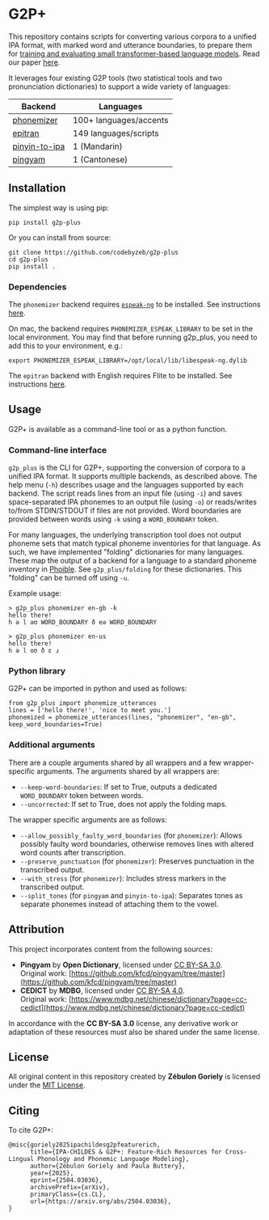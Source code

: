 # G2P+

This repository contains scripts for converting various corpora to a unified IPA format, with marked word and utterance boundaries, to prepare them for [training and evaluating small transformer-based language models](https://github.com/codebyzeb/PhonemeTransformers). Read our paper [here](
https://arxiv.org/abs/2504.03036).

It leverages four existing G2P tools (two statistical tools and two pronunciation dictionaries) to support a wide variety of languages:

| Backend        | Languages   |
|------------------|--------|
| [phonemizer](https://github.com/bootphon/phonemizer)           | 100+ languages/accents    |
| [epitran](https://github.com/dmort27/epitran)          | 149 languages/scripts     |
| [pinyin-to-ipa](https://github.com/stefantaubert/pinyin-to-ipa)         | 1 (Mandarin)     |
| [pingyam](https://github.com/kfcd/pingyam/blob/master/pingyambiu)           | 1 (Cantonese)     |


## Installation

The simplest way is using pip:

```
pip install g2p-plus
```

Or you can install from source:

```
git clone https://github.com/codebyzeb/g2p-plus
cd g2p-plus
pip install .
```

### Dependencies

The `phonemizer` backend requires [`espeak-ng`](https://github.com/espeak-ng/espeak-ng) to be installed. See instructions [here](https://bootphon.github.io/phonemizer/install.html).

On mac, the backend requires `PHONEMIZER_ESPEAK_LIBRARY` to be set in the local environment. You may find that before running g2p_plus, you need to add this to your environment, e.g.:

```
export PHONEMIZER_ESPEAK_LIBRARY=/opt/local/lib/libespeak-ng.dylib
```

The `epitran` backend with English requires Flite to be installed. See instructions [here](https://github.com/dmort27/epitran#installation-of-flite-for-english-g2p). 

## Usage

G2P+ is available as a command-line tool or as a python function. 

### Command-line interface

`g2p_plus` is the CLI for G2P+, supporting the conversion of corpora to a unified IPA format. It supports multiple backends, as described above. The help menu (`-h`) describes usage and the languages supported by each backend. The script reads lines from an input file (using `-i`) and saves space-separated IPA phonemes to an output file (using `-o`) or reads/writes to/from STDIN/STDOUT if files are not provided. Word boundaries are provided between words using `-k` using a `WORD_BOUNDARY` token.

For many languages, the underlying transcription tool does not output phoneme sets that match typical phoneme inventories for that language. As such, we have implemented "folding" dictionaries for many languages. These map the output of a backend for a language to a standard phoneme inventory in [Phoible](https://phoible.org/). See `g2p_plus/folding` for these dictionaries. This "folding" can be turned off using `-u`. 

Example usage:

```
> g2p_plus phonemizer en-gb -k
hello there!
h ə l əʊ WORD_BOUNDARY ð eə WORD_BOUNDARY

> g2p_plus phonemizer en-us
hello there!
h ə l oʊ ð ɛ ɹ
```

### Python library

G2P+ can be imported in python and used as follows:

```
from g2p_plus import phonemize_utterances
lines = ['hello there!', 'nice to meet you.']
phonemized = phonemize_utterances(lines, "phonemizer", "en-gb", keep_word_boundaries=True)
```

### Additional arguments

There are a couple arguments shared by all wrappers and a few wrapper-specific arguments. The arguments shared by all wrappers are:
- `--keep-word-boundaries`: If set to True, outputs a dedicated `WORD_BOUNDARY` token between words.
- `--uncorrected`: If set to True, does not apply the folding maps.

The wrapper specific arguments are as follows:

- `--allow_possibly_faulty_word_boundaries` (for `phonemizer`): Allows possibly faulty word boundaries, otherwise removes lines with altered word counts after transcription.
- `--preserve_punctuation` (for `phonemizer`): Preserves punctuation in the transcribed output.
- `--with_stress` (for `phonemizer`): Includes stress markers in the transcribed output.
- `--split_tones` (for `pingyam` and `pinyin-to-ipa`): Separates tones as separate phonemes instead of attaching them to the vowel.


## Attribution

This project incorporates content from the following sources:

<!-- - **Phoible** by **Moran, Steven & McCloy, Daniel**, licensed under [CC BY-SA 3.0](https://creativecommons.org/licenses/by-sa/3.0/).  
  Original work: [https://phoible.org/](https://phoible.org/)  -->
- **Pingyam** by **Open Dictionary**, licensed under [CC BY-SA 3.0](https://creativecommons.org/licenses/by-sa/3.0/).  
  Original work: [https://github.com/kfcd/pingyam/tree/master](https://github.com/kfcd/pingyam/tree/master) 
- **CEDICT** by **MDBG**, licensed under [CC BY-SA 4.0](https://creativecommons.org/licenses/by-sa/4.0/).  
  Original work: [https://www.mdbg.net/chinese/dictionary?page=cc-cedict](https://www.mdbg.net/chinese/dictionary?page=cc-cedict) 

In accordance with the **CC BY-SA 3.0** license, any derivative work or adaptation of these resources must also be shared under the same license.

## License

All original content in this repository created by **Zébulon Goriely** is licensed under the [MIT License](https://github.com/codebyzeb/g2p-plus/blob/main/LICENSE). 

## Citing

To cite G2P+:

```
@misc{goriely2025ipachildesg2pfeaturerich,
      title={IPA-CHILDES & G2P+: Feature-Rich Resources for Cross-Lingual Phonology and Phonemic Language Modeling}, 
      author={Zébulon Goriely and Paula Buttery},
      year={2025},
      eprint={2504.03036},
      archivePrefix={arXiv},
      primaryClass={cs.CL},
      url={https://arxiv.org/abs/2504.03036}, 
}
```
